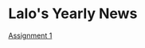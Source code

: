 <h1>  Lalo's  Yearly News </h1>
<p><a href="BasicWebDev/assignment1.html" target="blank"> Assignment 1 </a> </p>
